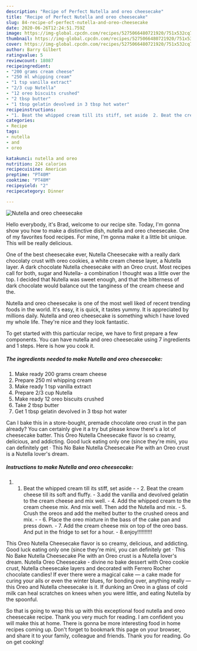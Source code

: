 ```yaml
---
description: "Recipe of Perfect Nutella and oreo cheesecake"
title: "Recipe of Perfect Nutella and oreo cheesecake"
slug: 84-recipe-of-perfect-nutella-and-oreo-cheesecake
date: 2020-06-26T12:24:51.759Z
image: https://img-global.cpcdn.com/recipes/5275066480721920/751x532cq70/nutella-and-oreo-cheesecake-recipe-main-photo.jpg
thumbnail: https://img-global.cpcdn.com/recipes/5275066480721920/751x532cq70/nutella-and-oreo-cheesecake-recipe-main-photo.jpg
cover: https://img-global.cpcdn.com/recipes/5275066480721920/751x532cq70/nutella-and-oreo-cheesecake-recipe-main-photo.jpg
author: Barry Gilbert
ratingvalue: 5
reviewcount: 18087
recipeingredient:
- "200 grams cream cheese"
- "250 ml whipping cream"
- "1 tsp vanilla extract"
- "2/3 cup Nutella"
- "12 oreo biscuits crushed"
- "2 tbsp butter"
- "1 tbsp gelatin devolved in 3 tbsp hot water"
recipeinstructions:
- "1. Beat the whipped cream till its stiff, set aside  2. Beat the cream cheese till its soft and fluffy.  3.add the vanilla and devolved gelatin to the cream cheese and mix well. 4. Add the whipped cream to the cream cheese mix. And mix well. Then add the Nutella and mix. 5. Crush the oreos and add the melted butter to the crushed oreos and mix.  6. Place the oreo mixture in the bass of the cake pan and press down. 7. Add the cream cheese mix on top of the oreo bass. And put in the fridge to set for a hour. 8.enjoy!!!!!!!!!!"
categories:
- Recipe
tags:
- nutella
- and
- oreo

katakunci: nutella and oreo 
nutrition: 224 calories
recipecuisine: American
preptime: "PT40M"
cooktime: "PT48M"
recipeyield: "2"
recipecategory: Dinner

---
```



![Nutella and oreo cheesecake](https://img-global.cpcdn.com/recipes/5275066480721920/751x532cq70/nutella-and-oreo-cheesecake-recipe-main-photo.jpg)

Hello everybody, it's Brad, welcome to our recipe site. Today, I'm gonna show you how to make a distinctive dish, nutella and oreo cheesecake. One of my favorites food recipes. For mine, I'm gonna make it a little bit unique. This will be really delicious.

One of the best cheesecake ever, Nutella Cheesecake with a really dark chocolaty crust with oreo cookies, a white cream cheese layer, a Nutella layer. A dark chocolate Nutella cheesecake with an Oreo crust. Most recipes call for both, sugar and Nutella- a combination I thought was a little over the top. I decided that Nutella was sweet enough, and that the bitterness of dark chocolate would balance out the tanginess of the cream cheese and the.

Nutella and oreo cheesecake is one of the most well liked of recent trending foods in the world. It's easy, it is quick, it tastes yummy. It is appreciated by millions daily. Nutella and oreo cheesecake is something which I have loved my whole life. They're nice and they look fantastic.


To get started with this particular recipe, we have to first prepare a few components. You can have nutella and oreo cheesecake using 7 ingredients and 1 steps. Here is how you cook it.

<!--inarticleads1-->

##### The ingredients needed to make Nutella and oreo cheesecake:

1. Make ready 200 grams cream cheese
1. Prepare 250 ml whipping cream
1. Make ready 1 tsp vanilla extract
1. Prepare 2/3 cup Nutella
1. Make ready 12 oreo biscuits crushed
1. Take 2 tbsp butter
1. Get 1 tbsp gelatin devolved in 3 tbsp hot water


Can I bake this in a store-bought, premade chocolate oreo crust in the pan already? You can certainly give it a try but please know there&#39;s a lot of cheesecake batter. This Oreo Nutella Cheesecake flavor is so creamy, delicious, and addicting. Good luck eating only one (since they&#39;re mini, you can definitely get · This No Bake Nutella Cheesecake Pie with an Oreo crust is a Nutella lover&#39;s dream. 

<!--inarticleads2-->

##### Instructions to make Nutella and oreo cheesecake:

1. 1. Beat the whipped cream till its stiff, set aside -  - 2. Beat the cream cheese till its soft and fluffy.  - 3.add the vanilla and devolved gelatin to the cream cheese and mix well. - 4. Add the whipped cream to the cream cheese mix. And mix well. Then add the Nutella and mix. - 5. Crush the oreos and add the melted butter to the crushed oreos and mix. -  - 6. Place the oreo mixture in the bass of the cake pan and press down. - 7. Add the cream cheese mix on top of the oreo bass. And put in the fridge to set for a hour. - 8.enjoy!!!!!!!!!!


This Oreo Nutella Cheesecake flavor is so creamy, delicious, and addicting. Good luck eating only one (since they&#39;re mini, you can definitely get · This No Bake Nutella Cheesecake Pie with an Oreo crust is a Nutella lover&#39;s dream. Nutella Oreo Cheesecake - divine no bake dessert with Oreo cookie crust, Nutella cheesecake layers and decorated with Ferrero Rocher chocolate candies! If ever there were a magical cake — a cake made for curing your ails or even the winter blues, for bonding over, anything really — this Oreo and Nutella cheesecake is it. If dunking an Oreo in a glass of cold milk can heal scratches on knees when you were little, and eating Nutella by the spoonful. 

So that is going to wrap this up with this exceptional food nutella and oreo cheesecake recipe. Thank you very much for reading. I am confident you will make this at home. There is gonna be more interesting food in home recipes coming up. Don't forget to bookmark this page on your browser, and share it to your family, colleague and friends. Thank you for reading. Go on get cooking!
